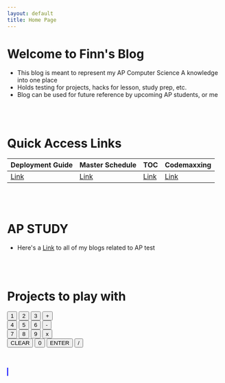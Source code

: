 ```yaml
---
layout: default
title: Home Page
---
```


# Welcome to Finn's Blog

- This blog is meant to represent my AP Computer Science A knowledge into one place
- Holds testing for projects, hacks for lesson, study prep, etc.
- Blog can be used for future reference by upcoming AP students, or me

<br>
<br>

# Quick Access Links

| Deployment Guide | Master Schedule | TOC | Codemaxxing |
| ---------------- | --------------- | --- | ----------- |
| [Link](https://rift24.github.io/RIFT-Frontend/2024/01/30/deployment_IPYNB_2_.html) | [Link](https://github.com/orgs/nighthawkcoders/projects/13/views/1) | [Link]({{site.baseurl}}/weeks) | [Link](https://github.com/Codemaxxers) |

<br>
<br>

# AP STUDY
- Here's a [Link]({{site.baseurl}}/apBlogs) to all of my blogs related to AP test

<br>
<br>

# Projects to play with

<link rel="stylesheet" href="{{site.baseurl}}/assets/css/calc.css">

<div class="container">
    <p class="display"></p>
</div>
<div class="container">
    <button class="button" onclick="appendToDisplay('1')">1</button>
    <button class="button" onclick="appendToDisplay('2')">2</button>
    <button class="button" onclick="appendToDisplay('3')">3</button>
    <button class="button" onclick="appendToDisplay('+')">+</button>
</div>
<div class="container">
    <button class="button" onclick="appendToDisplay('4')">4</button>
    <button class="button" onclick="appendToDisplay('5')">5</button>
    <button class="button" onclick="appendToDisplay('6')">6</button>
    <button class="button" onclick="appendToDisplay('-')">-</button>
</div>
<div class="container">
    <button class="button" onclick="appendToDisplay('7')">7</button>
    <button class="button" onclick="appendToDisplay('8')">8</button>
    <button class="button" onclick="appendToDisplay('9')">9</button>
    <button class="button" onclick="appendToDisplay('*')">x</button>
</div>
<div class="container">
    <button class="button" onclick="clearDisplay()">CLEAR</button>
    <button class="button" onclick="appendToDisplay('0')">0</button>
    <button class="button" onclick="calculateResult()">ENTER</button>
    <button class="button" onclick="appendToDisplay('/')">/</button>
</div>

<script>
// Initialize an empty string to store the text to be displayed
let displayText = '';

// Function to append a value to the displayText and update the display
function appendToDisplay(value) {
    displayText += value; // Concatenate the value to the displayText
    document.querySelector('.display').textContent = displayText; // Update the display element with the new displayText
}

// Function to clear the displayText and update the display
function clearDisplay() {
    displayText = ''; // Clear the displayText
    document.querySelector('.display').textContent = displayText; // Update the display element with the cleared displayText
}

// Function to calculate and display the result of the expression in displayText
function calculateResult() {
    try {
        const result = eval(displayText); // Evaluate the expression in displayText
        document.querySelector('.display').textContent = result; // Update the display element with the calculated result
        displayText = result.toString(); // Store the result as the new displayText
    } catch (error) {
        document.querySelector('.display').textContent = 'Error'; // Display 'Error' on the display element
        displayText = ''; // Clear the displayText
    }
}

</script>


<br>
<br>

<style>
  canvas {
    border: 1px solid blue;
  }
  </style>
<canvas width="400" height="400" id="game"></canvas>

<script>
var canvas = document.getElementById('game');
var context = canvas.getContext('2d');

// the canvas width & height, snake x & y, and the apple x & y, all need to be a multiples of the grid size in order for collision detection to work
// (e.g. 16 * 25 = 400)
var grid = 16;
var count = 0;

var snake = {
  x: 160,
  y: 160,

  // snake velocity. moves one grid length every frame in either the x or y direction
  dx: grid,
  dy: 0,

  // keep track of all grids the snake body occupies
  cells: [],

  // length of the snake. grows when eating an apple
  maxCells: 4
};
var apple = {
  x: 320,
  y: 320
};

// get random whole numbers in a specific range
// @see https://stackoverflow.com/a/1527820/2124254
function getRandomInt(min, max) {
  return Math.floor(Math.random() * (max - min)) + min;
}

// game loop
function loop() {
  requestAnimationFrame(loop);

  // slow game loop to 15 fps instead of 60 (60/15 = 4)
  if (++count < 4) {
    return;
  }

  count = 0;
  context.clearRect(0,0,canvas.width,canvas.height);

  // move snake by it's velocity
  snake.x += snake.dx;
  snake.y += snake.dy;

  // wrap snake position horizontally on edge of screen
  if (snake.x < 0) {
    snake.x = canvas.width - grid;
  }
  else if (snake.x >= canvas.width) {
    snake.x = 0;
  }

  // wrap snake position vertically on edge of screen
  if (snake.y < 0) {
    snake.y = canvas.height - grid;
  }
  else if (snake.y >= canvas.height) {
    snake.y = 0;
  }

  // keep track of where snake has been. front of the array is always the head
  snake.cells.unshift({x: snake.x, y: snake.y});

  // remove cells as we move away from them
  if (snake.cells.length > snake.maxCells) {
    snake.cells.pop();
  }

  // draw apple
  context.fillStyle = 'red';
  context.fillRect(apple.x, apple.y, grid-1, grid-1);

  // draw snake one cell at a time
  context.fillStyle = 'green';
  snake.cells.forEach(function(cell, index) {

    // drawing 1 px smaller than the grid creates a grid effect in the snake body so you can see how long it is
    context.fillRect(cell.x, cell.y, grid-1, grid-1);

    // snake ate apple
    if (cell.x === apple.x && cell.y === apple.y) {
      snake.maxCells++;

      // canvas is 400x400 which is 25x25 grids
      apple.x = getRandomInt(0, 25) * grid;
      apple.y = getRandomInt(0, 25) * grid;
    }

    // check collision with all cells after this one (modified bubble sort)
    for (var i = index + 1; i < snake.cells.length; i++) {

      // snake occupies same space as a body part. reset game
      if (cell.x === snake.cells[i].x && cell.y === snake.cells[i].y) {
        snake.x = 160;
        snake.y = 160;
        snake.cells = [];
        snake.maxCells = 4;
        snake.dx = grid;
        snake.dy = 0;

        apple.x = getRandomInt(0, 25) * grid;
        apple.y = getRandomInt(0, 25) * grid;
      }
    }
  });
}

// listen to keyboard events to move the snake
document.addEventListener('keydown', function(e) {
  // prevent snake from backtracking on itself by checking that it's
  // not already moving on the same axis (pressing left while moving
  // left won't do anything, and pressing right while moving left
  // shouldn't let you collide with your own body)

  // left arrow key
  if (e.which === 37 && snake.dx === 0) {
    snake.dx = -grid;
    snake.dy = 0;
  }
  // up arrow key
  else if (e.which === 38 && snake.dy === 0) {
    snake.dy = -grid;
    snake.dx = 0;
  }
  // right arrow key
  else if (e.which === 39 && snake.dx === 0) {
    snake.dx = grid;
    snake.dy = 0;
  }
  // down arrow key
  else if (e.which === 40 && snake.dy === 0) {
    snake.dy = grid;
    snake.dx = 0;
  }
});

// start the game
requestAnimationFrame(loop);
</script>